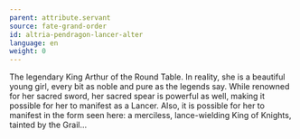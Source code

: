 ```yaml
---
parent: attribute.servant
source: fate-grand-order
id: altria-pendragon-lancer-alter
language: en
weight: 0
---
```


The legendary King Arthur of the Round Table.
In reality, she is a beautiful young girl, every bit as noble and pure as the legends say.
While renowned for her sacred sword, her sacred spear is powerful as well, making it possible for her to manifest as a Lancer.
Also, it is possible for her to manifest in the form seen here: a merciless, lance-wielding King of Knights, tainted by the Grail…
